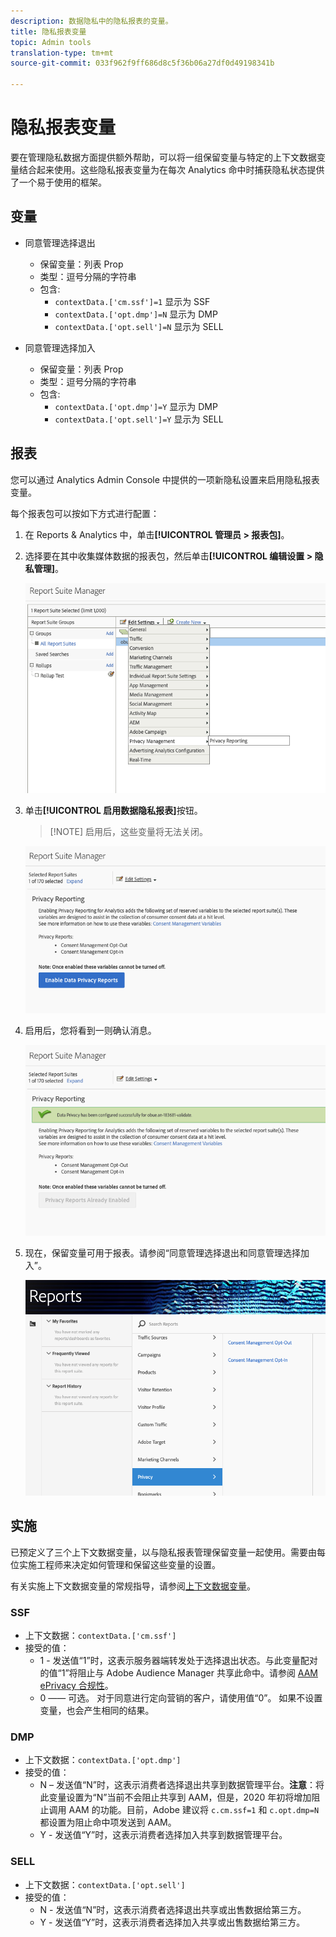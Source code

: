 ```yaml
---
description: 数据隐私中的隐私报表的变量。
title: 隐私报表变量
topic: Admin tools
translation-type: tm+mt
source-git-commit: 033f962f9ff686d8c5f36b06a27df0d49198341b

---
```



# 隐私报表变量

要在管理隐私数据方面提供额外帮助，可以将一组保留变量与特定的上下文数据变量结合起来使用。这些隐私报表变量为在每次 Analytics 命中时捕获隐私状态提供了一个易于使用的框架。

## 变量

* 同意管理选择退出
   * 保留变量：列表 Prop
   * 类型：逗号分隔的字符串
   * 包含:
      * `contextData.['cm.ssf']=1` 显示为 SSF
      * `contextData.['opt.dmp']=N` 显示为 DMP
      * `contextData.['opt.sell']=N` 显示为 SELL

* 同意管理选择加入
   * 保留变量：列表 Prop
   * 类型：逗号分隔的字符串
   * 包含:
      * `contextData.['opt.dmp']=Y` 显示为 DMP
      * `contextData.['opt.sell']=Y` 显示为 SELL

## 报表

您可以通过 Analytics Admin Console 中提供的一项新隐私设置来启用隐私报表变量。

每个报表包可以按如下方式进行配置：
1. 在 Reports &amp; Analytics 中，单击&#x200B;**[!UICONTROL 管理员 &gt; 报表包]**。
1. 选择要在其中收集媒体数据的报表包，然后单击&#x200B;**[!UICONTROL 编辑设置 &gt; 隐私管理]**。

   ![](assets/rsm-privacy-select.png)

1. 单击&#x200B;**[!UICONTROL 启用数据隐私报表]**&#x200B;按钮。

   > [!NOTE] 启用后，这些变量将无法关闭。

   ![](assets/rsm-privacy-enable.png)

1. 启用后，您将看到一则确认消息。

   ![](assets/rsm-privacy-config.png)

1. 现在，保留变量可用于报表。请参阅“同意管理选择退出和同意管理选择加入”。

   ![](assets/rsm-privacy-reports.png)

## 实施

已预定义了三个上下文数据变量，以与隐私报表管理保留变量一起使用。需要由每位实施工程师来决定如何管理和保留这些变量的设置。

有关实施上下文数据变量的常规指导，请参阅[上下文数据变量](https://docs.adobe.com/help/en/analytics/implementation/javascript-implementation/variables-analytics-reporting/context-data-variables.html)。

### SSF

* 上下文数据：`contextData.['cm.ssf']`
* 接受的值：
   * 1 - 发送值“1”时，这表示服务器端转发处于选择退出状态。与此变量配对的值“1”将阻止与 Adobe Audience Manager 共享此命中。请参阅 [AAM ePrivacy 合规性](https://docs.adobe.com/help/en/analytics/integration/audience-analytics/audience-analytics-workflow/ssf-gdpr.html)。
   * 0 —— 可选。 对于同意进行定向营销的客户，请使用值“0”。 如果不设置变量，也会产生相同的结果。

### DMP

* 上下文数据：`contextData.['opt.dmp']`
* 接受的值：
   * N – 发送值“N”时，这表示消费者选择退出共享到数据管理平台。**注意**：将此变量设置为“N”当前不会阻止共享到 AAM，但是，2020 年初将增加阻止调用 AAM 的功能。目前，Adobe 建议将 `c.cm.ssf=1` 和 `c.opt.dmp=N` 都设置为阻止命中项发送到 AAM。
   * Y - 发送值“Y”时，这表示消费者选择加入共享到数据管理平台。

### SELL

* 上下文数据：`contextData.['opt.sell']`
* 接受的值：
   * N - 发送值“N”时，这表示消费者选择退出共享或出售数据给第三方。
   * Y - 发送值“Y”时，这表示消费者选择加入共享或出售数据给第三方。
